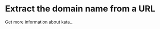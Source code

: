 Extract the domain name from a URL
=
[Get more information about kata...](/kata/514a024011ea4fb54200004b)